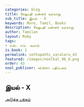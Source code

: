 ```yaml
---
categories: blog
title: சேதுபதி மன்னர் வரலாறு
sub_title: இயல் - X
keywords: More, Tamil, Books
description: சேதுபதி மன்னர் வரலாறு
author: Tamilan
layout: Ruby
tags:
- எஸ். எம். கமால்
is_book: 1
permalink: sethupathi_varalaru_43
featured: /images/noolkal_96_6.png
order: 43
nool_publiser: சர்மிளா பதிப்பகம்
---
```



## இயல் - X

[அடுத்த பக்கம்](sethupathi_varalaru_44)